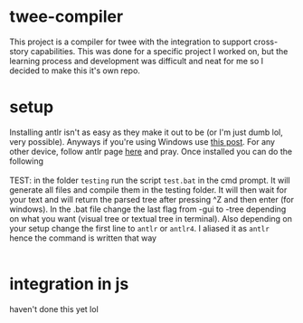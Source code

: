 # twee-compiler
This project is a compiler for twee with the integration to support cross-story capabilities. This was done for a specific project I worked on, but the learning process and development was difficult and neat for me so I decided to make this it's own repo.
# setup
Installing antlr isn't as easy as they make it out to be (or I'm just dumb lol, very possible). Anyways if you're using Windows use [this post](https://stackoverflow.com/questions/41021963/how-to-install-antlr4). For any other device, follow antlr page [here](https://github.com/antlr/antlr4/blob/master/doc/getting-started.md#windows) and pray. Once installed you can do the following <br><br>
TEST: in the folder `testing` run the script `test.bat` in the cmd prompt. It will generate all files and compile them in the testing folder. It will then wait for your text and will return the parsed tree after pressing ^Z and then enter (for windows). In the .bat file change the last flag from -gui to -tree depending on what you want (visual tree or textual tree in terminal). Also depending on your setup change the first line to `antlr` or `antlr4`. I aliased it as `antlr` hence the command is written that way<br><br>
# integration in js
haven't done this yet lol
